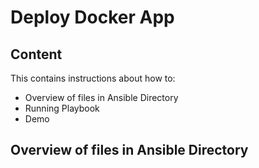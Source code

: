 # Deploy Docker App 

## Content

This contains instructions about how to:

- Overview of files in Ansible Directory
- Running Playbook
- Demo

## Overview of files in Ansible Directory

